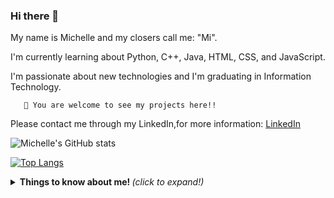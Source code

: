 ### Hi there 👋

My name is Michelle and my closers call me: "Mi". 

I'm currently learning about Python, C++, Java, HTML, CSS, and JavaScript.

I'm passionate about new technologies and I'm graduating in Information Technology.

       🚀 You are welcome to see my projects here!!

Please contact me through my LinkedIn,for more information:
[LinkedIn](https://www.linkedin.com/in/michelle-bastos/)



![Michelle's GitHub stats](https://github-readme-stats.vercel.app/api?username=bastosmichelle848&show_icons=true&theme=radical)

[![Top Langs](https://github-readme-stats.vercel.app/api/top-langs/?username=bastosmichelle848&layout=compact)](https://github.com/anuraghazra/github-readme-stats)



<details>
  <summary> <b> Things to know about me! </b> <i>(click to expand!)</i> </summary>
  
  📫 How to reach me: bastosmichelle@hotmail.com
  
  <br>

<!--

Here are some ideas to get you started:

![Welcome](/GitHub-Profile-Header.png?raw=true)

- 🔭 I’m currently working on 
- 🌱 I’m currently learning ...
- 👯 I’m looking to collaborate on ...
- 🤔 I’m looking for help with ...
- 💬 Ask me about ...
- 📫 How to reach me: 
- 😄 Pronouns: ...
- ⚡ Fun fact: ...
-->
